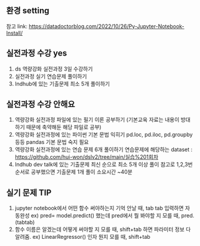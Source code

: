 ## 환경 setting
참고 link: <https://datadoctorblog.com/2022/10/26/Py-Jupyter-Notebook-Install/>

## 실전과정 수강 yes
1. ds 역량강화 실전과정 3일 수강하기
2. 실전과정 실기 연습문제 풀이하기
3. lndhub에 있는 기출문제 최소 5개 풀이하기

## 실전과정 수강 안해요
1. 역량강화 실전과정 파일에 있는 필기 이론 공부하기
   (기본교육 자료는 내용이 방대하기 때문에 축약해둔 해당 파일로 공부)
2. 역량강화 실전과정에 있는 파이썬 기본 문법 익히기
   pd.loc, pd.iloc, pd.groupby 등등 pandas 기본 문법 숙지 필요
3. 역량강화 실전과정에 있는 연습 문제 6개 풀이하기
   연습문제에 해당하는 dataset : <https://github.com/hui-won/dslv2/tree/main/실습%201회차>
4. lndhub dev talk에 있는 기출문제 최신 순으로 최소 5개 이상 풀이
   참고로 1,2,3번 순서로 공부했으면 기출문제 1개 풀이 소요시간 ~40분

## 실기 문제 TIP
1. jupyter notebook에서 어떤 함수 써야하는지 기억 안날 때, tab tab 입력하면 자동완성
   ex) pred= model.predict() 했는데 pred에서 뭘 봐야할 지 모를 때, pred.(tabtab)
3. 함수 이름은 알겠는데 어떻게 써야할 지 모를 때, shift+tab 하면 파라미터 정보 다 알려줌.
   ex) LinearRegressor() 인자 뭔지 모를 때, shift+tab  






   










